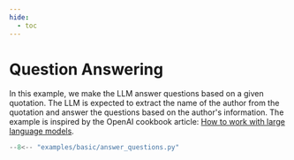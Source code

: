 ```yaml
---
hide:
  - toc
---
```


# Question Answering
In this example, we make the LLM answer questions based on a given quotation. The LLM is expected to extract the name of the author from the quotation and answer the questions based on the author's information. The example is inspired by the OpenAI cookbook article: [How to work with large language models](https://cookbook.openai.com/articles/how_to_work_with_large_language_models).

```py linenums="1"
--8<-- "examples/basic/answer_questions.py"
```
